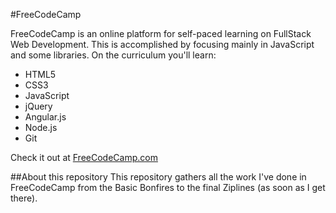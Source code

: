 #FreeCodeCamp

FreeCodeCamp is an online platform for self-paced learning on FullStack Web Development. This is accomplished by focusing mainly in JavaScript and some libraries. On the curriculum you'll learn:
- HTML5
- CSS3
- JavaScript
- jQuery
- Angular.js
- Node.js
- Git

Check it out at [FreeCodeCamp.com](http://www.freecodecamp.com/)  


##About this repository
This repository gathers all the work I've done in FreeCodeCamp from the Basic Bonfires to the final Ziplines (as soon as I get there).
